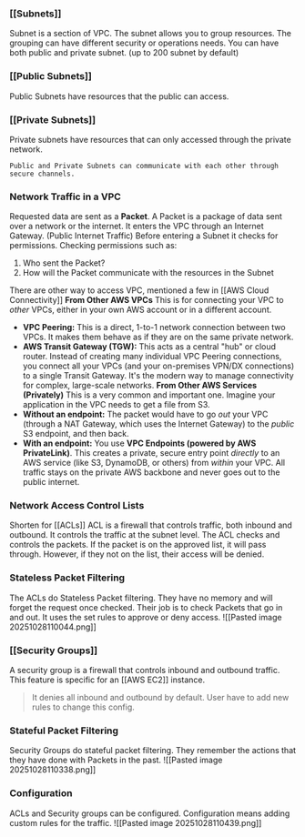 
### [[Subnets]]

Subnet is a section of VPC.
The subnet allows you to group resources.
The grouping can have different security or operations needs.
You can have both public and private subnet. (up to 200 subnet by default)

### [[Public Subnets]]

Public Subnets have resources that the public can access.

### [[Private Subnets]]

Private subnets have resources that can only accessed through the private network.

```
Public and Private Subnets can communicate with each other through secure channels.
```

### Network Traffic in a VPC

Requested data are sent as a **Packet**.
A Packet is a package of data sent over a network or the internet.
It enters the VPC through an Internet Gateway. (Public Internet Traffic)
Before entering a Subnet it checks for permissions.
Checking permissions such as:
1. Who sent the Packet?
2. How will the Packet communicate with the resources in the Subnet

There are other way to access VPC, mentioned a few in [[AWS Cloud Connectivity]]
**From Other AWS VPCs**
This is for connecting your VPC to _other_ VPCs, either in your own AWS account or in a different account.
- **VPC Peering:** This is a direct, 1-to-1 network connection between two VPCs. It makes them behave as if they are on the same private network.
- **AWS Transit Gateway (TGW):** This acts as a central "hub" or cloud router. Instead of creating many individual VPC Peering connections, you connect all your VPCs (and your on-premises VPN/DX connections) to a single Transit Gateway. It's the modern way to manage connectivity for complex, large-scale networks.
**From Other AWS Services (Privately)**
This is a very common and important one. Imagine your application in the VPC needs to get a file from S3.
- **Without an endpoint:** The packet would have to go _out_ your VPC (through a NAT Gateway, which uses the Internet Gateway) to the _public_ S3 endpoint, and then back.
- **With an endpoint:** You use **VPC Endpoints (powered by AWS PrivateLink)**. This creates a private, secure entry point _directly_ to an AWS service (like S3, DynamoDB, or others) from _within_ your VPC. All traffic stays on the private AWS backbone and never goes out to the public internet.

### Network Access Control Lists

Shorten for [[ACLs]]
ACL is a firewall that controls traffic, both inbound and outbound.
It controls the traffic at the subnet level.
The ACL checks and controls the packets.
If the packet is on the approved list, it will pass through.
However, if they not on the list, their access will be denied.

### Stateless Packet Filtering

The ACLs do Stateless Packet filtering.
They have no memory and will forget the request once checked.
Their job is to check Packets that go in and out.
It uses the set rules to approve or deny access.
![[Pasted image 20251028110044.png]]

### [[Security Groups]]

A security group is a firewall that controls inbound and outbound traffic.
This feature is specific for an [[AWS EC2]] instance.
>It denies all inbound and outbound by default.
>User have to add new rules to change this config.

### Stateful Packet Filtering

Security Groups do stateful packet filtering.
They remember the actions that they have done with Packets in the past.
![[Pasted image 20251028110338.png]]

### Configuration

ACLs and Security groups can be configured.
Configuration means adding custom rules for the traffic.
![[Pasted image 20251028110439.png]]